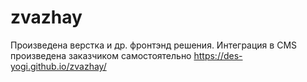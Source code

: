 # zvazhay
Произведена верстка и др. фронтэнд решения.
Интеграция в CMS произведена заказчиком самостоятельно
https://des-yogi.github.io/zvazhay/
